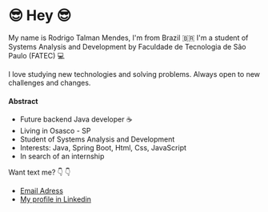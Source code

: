 #  😎 Hey  😎


My name is Rodrigo Talman Mendes, I'm from Brazil  🇧🇷 I'm a student of Systems Analysis and Development  by Faculdade de Tecnologia de São Paulo (FATEC) 💻

I love studying new technologies and solving problems. Always open to new challenges and changes.

#### Abstract 
- Future backend Java developer ☕
 - Living in Osasco - SP
 - Student of Systems Analysis and Development 
 - Interests: Java, Spring Boot, Html, Css, JavaScript
 -  In search of an internship
 

Want text me? 👇 👇

 -   [Email Adress](mailto:talman.profissional@gmail.com)
 - [My profile in Linkedin](inkedin.com/in/rodrigotalman)
 
